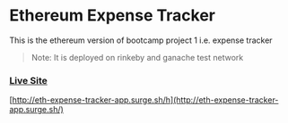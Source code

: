 # Ethereum Expense Tracker

This is the ethereum version of bootcamp project 1 i.e. expense tracker

> Note: It is deployed on rinkeby and ganache test network

### [Live Site](http://eth-expense-tracker-app.surge.sh/)

[http://eth-expense-tracker-app.surge.sh/h](http://eth-expense-tracker-app.surge.sh/)
